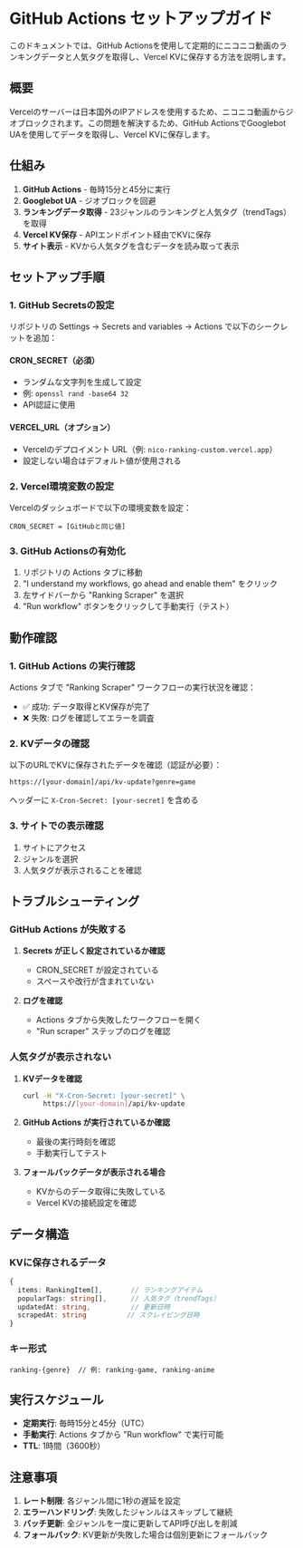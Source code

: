 # GitHub Actions セットアップガイド

このドキュメントでは、GitHub Actionsを使用して定期的にニコニコ動画のランキングデータと人気タグを取得し、Vercel KVに保存する方法を説明します。

## 概要

Vercelのサーバーは日本国外のIPアドレスを使用するため、ニコニコ動画からジオブロックされます。この問題を解決するため、GitHub ActionsでGooglebot UAを使用してデータを取得し、Vercel KVに保存します。

## 仕組み

1. **GitHub Actions** - 毎時15分と45分に実行
2. **Googlebot UA** - ジオブロックを回避
3. **ランキングデータ取得** - 23ジャンルのランキングと人気タグ（trendTags）を取得
4. **Vercel KV保存** - APIエンドポイント経由でKVに保存
5. **サイト表示** - KVから人気タグを含むデータを読み取って表示

## セットアップ手順

### 1. GitHub Secretsの設定

リポジトリの Settings → Secrets and variables → Actions で以下のシークレットを追加：

#### CRON_SECRET（必須）
- ランダムな文字列を生成して設定
- 例: `openssl rand -base64 32`
- API認証に使用

#### VERCEL_URL（オプション）
- Vercelのデプロイメント URL（例: `nico-ranking-custom.vercel.app`）
- 設定しない場合はデフォルト値が使用される

### 2. Vercel環境変数の設定

Vercelのダッシュボードで以下の環境変数を設定：

```
CRON_SECRET = [GitHubと同じ値]
```

### 3. GitHub Actionsの有効化

1. リポジトリの Actions タブに移動
2. "I understand my workflows, go ahead and enable them" をクリック
3. 左サイドバーから "Ranking Scraper" を選択
4. "Run workflow" ボタンをクリックして手動実行（テスト）

## 動作確認

### 1. GitHub Actions の実行確認

Actions タブで "Ranking Scraper" ワークフローの実行状況を確認：
- ✅ 成功: データ取得とKV保存が完了
- ❌ 失敗: ログを確認してエラーを調査

### 2. KVデータの確認

以下のURLでKVに保存されたデータを確認（認証が必要）：

```
https://[your-domain]/api/kv-update?genre=game
```

ヘッダーに `X-Cron-Secret: [your-secret]` を含める

### 3. サイトでの表示確認

1. サイトにアクセス
2. ジャンルを選択
3. 人気タグが表示されることを確認

## トラブルシューティング

### GitHub Actions が失敗する

1. **Secrets が正しく設定されているか確認**
   - CRON_SECRET が設定されている
   - スペースや改行が含まれていない

2. **ログを確認**
   - Actions タブから失敗したワークフローを開く
   - "Run scraper" ステップのログを確認

### 人気タグが表示されない

1. **KVデータを確認**
   ```bash
   curl -H "X-Cron-Secret: [your-secret]" \
        https://[your-domain]/api/kv-update
   ```

2. **GitHub Actions が実行されているか確認**
   - 最後の実行時刻を確認
   - 手動実行してテスト

3. **フォールバックデータが表示される場合**
   - KVからのデータ取得に失敗している
   - Vercel KVの接続設定を確認

## データ構造

### KVに保存されるデータ

```typescript
{
  items: RankingItem[],       // ランキングアイテム
  popularTags: string[],      // 人気タグ（trendTags）
  updatedAt: string,          // 更新日時
  scrapedAt: string          // スクレイピング日時
}
```

### キー形式

```
ranking-{genre}  // 例: ranking-game, ranking-anime
```

## 実行スケジュール

- **定期実行**: 毎時15分と45分（UTC）
- **手動実行**: Actions タブから "Run workflow" で実行可能
- **TTL**: 1時間（3600秒）

## 注意事項

1. **レート制限**: 各ジャンル間に1秒の遅延を設定
2. **エラーハンドリング**: 失敗したジャンルはスキップして継続
3. **バッチ更新**: 全ジャンルを一度に更新してAPI呼び出しを削減
4. **フォールバック**: KV更新が失敗した場合は個別更新にフォールバック